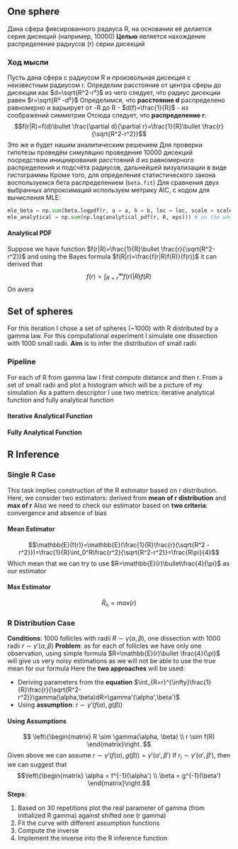 ## One sphere
Дана сфера фиксированного радиуса R, на основании её делается серия дисекций (например, 10000)
**Целью** является нахождение распределение радиусов (r) серии дисекций
### Ход мысли
Пусть дана сфера с радиусом R и произвольная дисекция с неизвестным радиусом r. Определим расстояние от центра сферы до дисекции как $d=\sqrt{R^2-r²}$ из чего следует, что радиус дисекции равен $r=\sqrt{R² -d²}$
Определимся, что **расстояние d** распределено равномерно и варьирует от -R до R - $d(f)=\frac{1}{R}$ - из соображений симметрии
Отсюда следует, что **распределение r**: $$f(r|R)=f(d)\bullet \frac{\partial d}{\partial r}=\frac{1}{R}\bullet \frac{r}{\sqrt{R^2-r^2}}$$Это же и будет нашим аналитическим решением
Для проверки гипотезы проведём симуляцию проведения 10000 дисекций посредством инициирования расстояний d из равномерного распределения и подсчёта радиусов, дальнейшей визуализации в виде гистограммы
Кроме того, для определения статистического закона  воспользуемся бета распределением (`beta.fit`)
Для сравнения двух выбранных аппроксимаций используем метрику AIC, с кодом для вычисления MLE:
```python
mle_beta = np.sum(beta.logpdf(r, a = a, b = b, loc = loc, scale = scale)) # on the whole r dataset
mle_analytical = np.sum(np.log(analytical_pdf(r, R, eps))) # on the whole r dataset 
```
#### Analytical PDF
Suppose we have function $f(r|R)=\frac{1}{R}\bullet \frac{r}{\sqrt{R^2-r^2}}$ and using the Bayes formula $f(R|r)=\frac{f(r|R)f(R)}{f(r)}$ it can derived that
$$f(r)=\int_{R=r}^{\infty}f(r(|R)f(R)$$
On avera
## Set of spheres
For this iteration I chose a set of spheres (~1000) with R distributed by a gamma law. For this computational experiment I simulate one dissection with 1000 small radii. 
**Aim** is to infer the distribution of small radii
### Pipeline
For each of R from gamma law I first compute distance and then r. From a set of small radii and plot a histogram which will be a picture of my simulation
As a pattern descriptor I use two metrics: iterative analytical function and fully analytical function
#### Iterative Analytical Function

#### Fully Analytical Function
## R Inference
### Single R Case
This task implies construction of the R estimator based on r distribution. Here, we consider two estimators: derived from **mean of r distribution** and **max of r**
Also we need to check our estimator based on **two criteria**: convergence and absence of bias
#### Mean Estimator
$$\mathbb{E}(f(r))=\mathbb{E}(\frac{1}{R}\frac{r}{\sqrt{R^2 -r^2}})=\frac{1}{R}\int_0^R\frac{r^2}{\sqrt{R^2-r^2}}=\frac{R\pi}{4}$$ Which mean that we can try to use $R=\mathbb{E}(r)\bullet\frac{4}{\pi}$ as our estimator
#### Max Estimator
$$\bar{R}_n=max(r)$$
### R Distribution Case
**Conditions**: 1000 follicles with radii $R \sim \gamma(\alpha, \beta)$, one dissection with 1000 radii $r \sim \gamma'(\alpha, \beta)$
**Problem**: as for each of follicles we have only one observation, using simple formula $R=\mathbb{E}(r)\bullet \frac{4}{\pi}$ will give us very noisy estimations as we will not be able to use the true mean for our formula
Here the **two approaches** will be used:
- Deriving parameters from the **equation** $\int_{R=r}^{\infty}\frac{1}{R}\frac{r}{\sqrt{R^2-r^2}}\gamma(\alpha,\beta)dR=\gamma'(\alpha',\beta')$
- Using **assumption**: $r\sim \gamma'(f(\alpha), g(\beta))$
#### Using Assumptions
$$
\left\{\begin{matrix}
R \sim \gamma(\alpha, \beta) \\
r \sim f(R)
\end{matrix}\right.
$$Given above we can assume $r \sim \gamma'(f(\alpha), g(\beta))=\gamma'(\alpha',\beta')$
If ${r_i}\sim \gamma'(\alpha',\beta')$, then we can suggest that $$\left\{\begin{matrix}
\alpha = f^{-1}(\alpha') \\
\beta = g^{-1}(\beta')
\end{matrix}\right.$$**Steps**:
1. Based on 30 repetitions plot the real parameter of gamma (from initialized R gamma) against shifted one (r gamma)
2. Fit the curve with different assumption functions
3. Compute the inverse
4. Implement the inverse into the R inference function 
